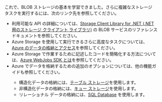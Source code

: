 
これで、BLOB ストレージの基本を学習できました。さらに複雑なストレージ タスクを実行するには、次のリンク先を参照してください。

- 利用可能な API の詳細については、[Storage Client Library for .NET (.NET 用のストレージ クライアント ライブラリ)](http://go.microsoft.com/fwlink/?LinkID=390731) の BLOB サービスのリファレンス ドキュメントを参照してください。
- Azure Storage を使用して実行できるさらに高度なタスクについては、[Azure のデータの格納とアクセス](https://msdn.microsoft.com/library/azure/gg433040.aspx)を参照してください。    
- Azure Storage で作業するために記述したコードを簡略化する方法については、[Azure WebJobs SDK とは](../app-service/websites-dotnet-webjobs-sdk.md)を参照してください。
- Azure でデータを格納するための追加のオプションについては、他の機能ガイドも参照してください。
<ul> 
 <ul>
    <li>構造化データの格納には、<a href="https://azure.microsoft.com/ja-jp/documentation/articles/vs-storage-aspnet5-getting-started-tables/">テーブル ストレージ</a>を使用します。</li>
    <li>非構造化データの格納には、<a href="https://azure.microsoft.com/documentation/articles/storage-dotnet-how-to-use-queues/">キュー ストレージ</a>を使用します。</li>
    <li>リレーショナル データの格納には、<a href="https://azure.microsoft.com/documentation/articles/sql-database-dotnet-how-to-use/">SQL Database</a> を使用します。</li>
  </ul>
</ul>

<!---HONumber=July15_HO4-->